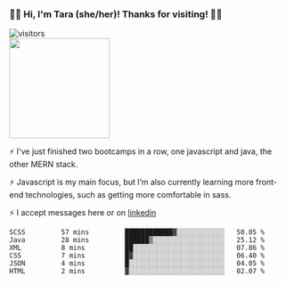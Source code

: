 ### 👋🏾 Hi, I'm Tara (she/her)! Thanks for visiting! 👋🏾
![visitors](https://visitor-badge.glitch.me/badge?page_id=qualmless)
<BR>
<img height="180em" src="https://github-readme-stats.vercel.app/api?username=qualmless&show_icons=true&hide_border=true&&count_private=true&include_all_commits=true" />

⚡️ I've just finished two bootcamps in a row, one javascript and java, the other MERN stack. 

⚡️ Javascript is my main focus, but I’m also currently learning more front-end technologies, such as getting more comfortable in sass. 

⚡️ I accept messages here or on <a href="https://www.linkedin.com/in/tarajdunmore/">linkedin</a>

<!--START_SECTION:waka-->

```text
SCSS         57 mins         ████████████▓░░░░░░░░░░░░   50.85 %
Java         28 mins         ██████▒░░░░░░░░░░░░░░░░░░   25.12 %
XML          8 mins          ██░░░░░░░░░░░░░░░░░░░░░░░   07.86 %
CSS          7 mins          █▓░░░░░░░░░░░░░░░░░░░░░░░   06.40 %
JSON         4 mins          █░░░░░░░░░░░░░░░░░░░░░░░░   04.05 %
HTML         2 mins          ▓░░░░░░░░░░░░░░░░░░░░░░░░   02.07 %
```

<!--END_SECTION:waka-->

<!--
**qualmless/qualmless** is a ✨ _special_ ✨ repository because its `README.md` (this file) appears on your GitHub profile.

Here are some ideas to get you started:
- 🔭 I’m currently working on ...
- 👯 I’m looking to collaborate on ...
- 🤔 I’m looking for help with ...
- 💬 Ask me about ...
- 📫 How to reach me: ...
- ⚡ Fun fact: ...
-->
